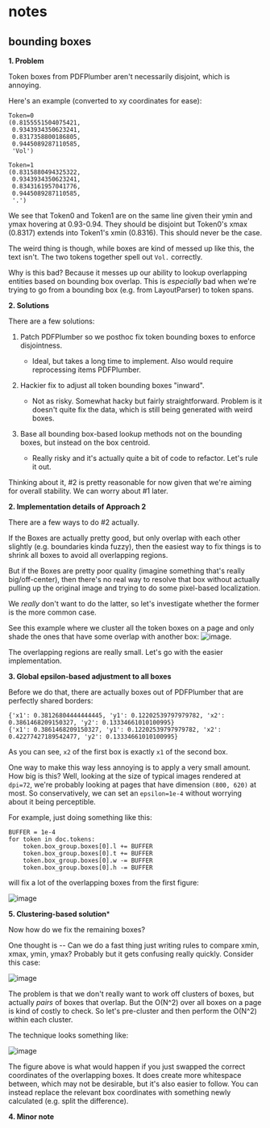 # notes


## bounding boxes


**1. Problem**

Token boxes from PDFPlumber aren't necessarily disjoint, which is annoying.

Here's an example (converted to xy coordinates for ease):

```
Token=0
(0.8155551504075421,
 0.9343934350623241,
 0.8317358800186805,
 0.9445089287110585,
 'Vol')

Token=1
(0.8315880494325322,
 0.9343934350623241,
 0.8343161957041776,
 0.9445089287110585,
 '.')
```

We see that Token0 and Token1 are on the same line given their ymin and ymax hovering at 0.93-0.94. They should be disjoint but Token0's xmax (0.8317) extends into Token1's xmin (0.8316). This should never be the case.

The weird thing is though, while boxes are kind of messed up like this, the text isn't. The two tokens together spell out `Vol.` correctly.

Why is this bad? Because it messes up our ability to lookup overlapping entities based on bounding box overlap. This is *especially* bad when we're trying to go from a bounding box (e.g. from LayoutParser) to token spans.

**2. Solutions**

There are a few solutions:

1. Patch PDFPlumber so we posthoc fix token bounding boxes to enforce disjointness.

    * Ideal, but takes a long time to implement. Also would require reprocessing items PDFPlumber.

2. Hackier fix to adjust all token bounding boxes "inward". 

    * Not as risky. Somewhat hacky but fairly straightforward. Problem is it doesn't quite fix the data, which is still being generated with weird boxes. 

3. Base all bounding box-based lookup methods not on the bounding boxes, but instead on the box centroid.

    * Really risky and it's actually quite a bit of code to refactor. Let's rule it out.


Thinking about it, #2 is pretty reasonable for now given that we're aiming for overall stability. We can worry about #1 later.

**2. Implementation details of Approach 2**

There are a few ways to do #2 actually. 

If the Boxes are actually pretty good, but only overlap with each other slightly (e.g. boundaries kinda fuzzy), then the easiest way to fix things is to shrink all boxes to avoid all overlapping regions. 

But if the Boxes are pretty poor quality (imagine something that's really big/off-center), then there's no real way to resolve that box without actually pulling up the original image and trying to do some pixel-based localization.

We *really* don't want to do the latter, so let's investigate whether the former is the more common case.

See this example where we cluster all the token boxes on a page and only shade the ones that have some overlap with another box: ![image](fixtures/token-box-overlap.png).

The overlapping regions are really small. Let's go with the easier implementation.


**3. Global epsilon-based adjustment to all boxes**

Before we do that, there are actually boxes out of PDFPlumber that are perfectly shared borders:

```
{'x1': 0.38126804444444445, 'y1': 0.12202539797979782, 'x2': 0.3861468209150327, 'y2': 0.13334661010100995}
{'x1': 0.3861468209150327, 'y1': 0.12202539797979782, 'x2': 0.42277427189542477, 'y2': 0.13334661010100995}
```

As you can see, `x2` of the first box is exactly `x1` of the second box.

One way to make this way less annoying is to apply a very small amount. How big is this? Well, looking at the size of typical images rendered at `dpi=72`, we're probably looking at pages that have dimension `(800, 620)` at most. So conservatively, we can set an `epsilon=1e-4` without worrying about it being perceptible.

For example, just doing something like this:
```
BUFFER = 1e-4
for token in doc.tokens:
    token.box_group.boxes[0].l += BUFFER
    token.box_group.boxes[0].t += BUFFER
    token.box_group.boxes[0].w -= BUFFER
    token.box_group.boxes[0].h -= BUFFER
```

will fix a lot of the overlapping boxes from the first figure:

![image](fixtures/token-box-overlap-fixed-with-epsilon.png)


**5. Clustering-based solution***

Now how do we fix the remaining boxes? 

One thought is -- Can we do a fast thing just writing rules to compare xmin, xmax, ymin, ymax? Probably but it gets confusing really quickly. Consider this case:

![image](fixtures/overlap-tokens-edge-case.png)

The problem is that we don't really want to work off clusters of boxes, but actually *pairs* of boxes that overlap. But the O(N^2) over all boxes on a page is kind of costly to check. So let's pre-cluster and then perform the O(N^2) within each cluster.


The technique looks something like:

![image](fixtures/overlap-token-strategy.png)

The figure above is what would happen if you just swapped the correct coordinates of the overlapping boxes. It does create more whitespace between, which may not be desirable, but it's also easier to follow. You can instead replace the relevant box coordinates with something newly calculated (e.g. split the difference).

**4. Minor note**

